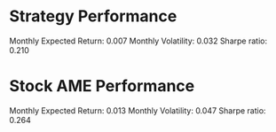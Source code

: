 # Strategy Performance
Monthly Expected Return: 0.007
Monthly Volatility: 0.032
Sharpe ratio: 0.210
# Stock AME Performance
Monthly Expected Return: 0.013
Monthly Volatility: 0.047
Sharpe ratio: 0.264
